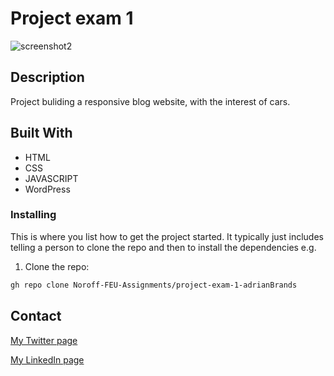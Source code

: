 # Project exam 1

![screenshot2](https://user-images.githubusercontent.com/40333282/173189668-62039174-af71-46bf-8b62-95313c6a335f.jpg)






## Description

Project buliding a responsive blog website, with the interest of cars.


## Built With

- HTML
- CSS
- JAVASCRIPT
- WordPress


### Installing

This is where you list how to get the project started. It typically just includes telling a person to clone the repo and then to install the dependencies e.g.

1. Clone the repo:

```bash
gh repo clone Noroff-FEU-Assignments/project-exam-1-adrianBrands
```



## Contact


[My Twitter page](www.twitter.com)

[My LinkedIn page](www.linkedin.com)










